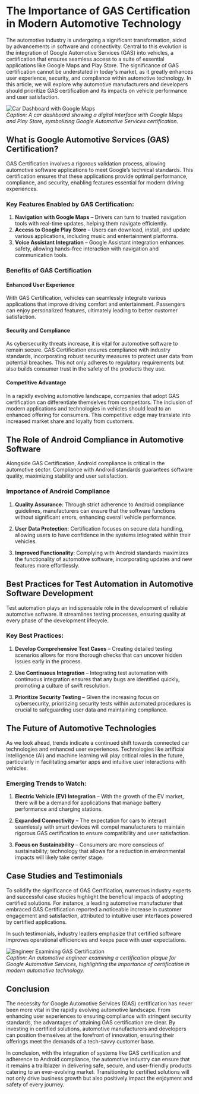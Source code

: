 # The Importance of GAS Certification in Modern Automotive Technology

The automotive industry is undergoing a significant transformation, aided by advancements in software and connectivity. Central to this evolution is the integration of Google Automotive Services (GAS) into vehicles, a certification that ensures seamless access to a suite of essential applications like Google Maps and Play Store. The significance of GAS certification cannot be understated in today's market, as it greatly enhances user experience, security, and compliance within automotive technology. In this article, we will explore why automotive manufacturers and developers should prioritize GAS certification and its impacts on vehicle performance and user satisfaction.

![Car Dashboard with Google Maps](https://oaidalleapiprodscus.blob.core.windows.net/private/org-OnG9JZniGwcpJv8Cg1jGHawT/user-zqBqYltXMckmcURtfQiXi3AO/img-UUXYMyQJUqA1Zox85GUYkF9S.png?st=2025-02-24T16%3A36%3A47Z&se=2025-02-24T18%3A36%3A47Z&sp=r&sv=2024-08-04&sr=b&rscd=inline&rsct=image/png&skoid=d505667d-d6c1-4a0a-bac7-5c84a87759f8&sktid=a48cca56-e6da-484e-a814-9c849652bcb3&skt=2025-02-23T23%3A53%3A12Z&ske=2025-02-24T23%3A53%3A12Z&sks=b&skv=2024-08-04&sig=1VqE0uoNAt/CoKSti0dxa0WuTVMf5eH9Uke/c1BiUtk%3D)  
*Caption: A car dashboard showing a digital interface with Google Maps and Play Store, symbolizing Google Automotive Services certification.*

## What is Google Automotive Services (GAS) Certification?

GAS Certification involves a rigorous validation process, allowing automotive software applications to meet Google’s technical standards. This certification ensures that these applications provide optimal performance, compliance, and security, enabling features essential for modern driving experiences.

### Key Features Enabled by GAS Certification:

1. **Navigation with Google Maps** – Drivers can turn to trusted navigation tools with real-time updates, helping them navigate efficiently.
2. **Access to Google Play Store** – Users can download, install, and update various applications, including music and entertainment platforms.
3. **Voice Assistant Integration** – Google Assistant integration enhances safety, allowing hands-free interaction with navigation and communication tools.

### Benefits of GAS Certification

#### Enhanced User Experience

With GAS Certification, vehicles can seamlessly integrate various applications that improve driving comfort and entertainment. Passengers can enjoy personalized features, ultimately leading to better customer satisfaction.

#### Security and Compliance

As cybersecurity threats increase, it is vital for automotive software to remain secure. GAS Certification ensures compliance with industry standards, incorporating robust security measures to protect user data from potential breaches. This not only adheres to regulatory requirements but also builds consumer trust in the safety of the products they use.

#### Competitive Advantage

In a rapidly evolving automotive landscape, companies that adopt GAS certification can differentiate themselves from competitors. The inclusion of modern applications and technologies in vehicles should lead to an enhanced offering for consumers. This competitive edge may translate into increased market share and loyalty from customers.

## The Role of Android Compliance in Automotive Software

Alongside GAS Certification, Android compliance is critical in the automotive sector. Compliance with Android standards guarantees software quality, maximizing stability and user satisfaction.

### Importance of Android Compliance

1. **Quality Assurance**: Through strict adherence to Android compliance guidelines, manufacturers can ensure that the software functions without significant errors, enhancing overall vehicle performance.
   
2. **User Data Protection**: Certification focuses on secure data handling, allowing users to have confidence in the systems integrated within their vehicles.

3. **Improved Functionality**: Complying with Android standards maximizes the functionality of automotive software, incorporating updates and new features more effortlessly.

## Best Practices for Test Automation in Automotive Software Development

Test automation plays an indispensable role in the development of reliable automotive software. It streamlines testing processes, ensuring quality at every phase of the development lifecycle.

### Key Best Practices:

1. **Develop Comprehensive Test Cases** – Creating detailed testing scenarios allows for more thorough checks that can uncover hidden issues early in the process.

2. **Use Continuous Integration** – Integrating test automation with continuous integration ensures that any bugs are identified quickly, promoting a culture of swift resolution.

3. **Prioritize Security Testing** – Given the increasing focus on cybersecurity, prioritizing security tests within automated procedures is crucial to safeguarding user data and maintaining compliance.

## The Future of Automotive Technologies

As we look ahead, trends indicate a continued shift towards connected car technologies and enhanced user experiences. Technologies like artificial intelligence (AI) and machine learning will play critical roles in the future, particularly in facilitating smarter apps and intuitive user interactions with vehicles.

### Emerging Trends to Watch:

1. **Electric Vehicle (EV) Integration** – With the growth of the EV market, there will be a demand for applications that manage battery performance and charging stations.

2. **Expanded Connectivity** – The expectation for cars to interact seamlessly with smart devices will compel manufacturers to maintain rigorous GAS certification to ensure compatibility and user satisfaction.

3. **Focus on Sustainability** – Consumers are more conscious of sustainability; technology that allows for a reduction in environmental impacts will likely take center stage.

## Case Studies and Testimonials

To solidify the significance of GAS Certification, numerous industry experts and successful case studies highlight the beneficial impacts of adopting certified solutions. For instance, a leading automotive manufacturer that embraced GAS Certification reported a noticeable increase in customer engagement and satisfaction, attributed to intuitive user interfaces powered by certified applications.

In such testimonials, industry leaders emphasize that certified software improves operational efficiencies and keeps pace with user expectations.

![Engineer Examining GAS Certification](https://oaidalleapiprodscus.blob.core.windows.net/private/org-OnG9JZniGwcpJv8Cg1jGHawT/user-zqBqYltXMckmcURtfQiXi3AO/img-RS5yoekJQjrpSQnE2vy4bdzY.png?st=2025-02-24T16%3A37%3A02Z&se=2025-02-24T18%3A37%3A02Z&sp=r&sv=2024-08-04&sr=b&rscd=inline&rsct=image/png&skoid=d505667d-d6c1-4a0a-bac7-5c84a87759f8&sktid=a48cca56-e6da-484e-a814-9c849652bcb3&skt=2025-02-24T03%3A21%3A57Z&ske=2025-02-25T03%3A21%3A57Z&sks=b&skv=2024-08-04&sig=TVoUYi55nqRk2kPQH1ypUGL7HwLNcK8oxtZWFvSmr/0%3D)  
*Caption: An automotive engineer examining a certification plaque for Google Automotive Services, highlighting the importance of certification in modern automotive technology.*

## Conclusion

The necessity for Google Automotive Services (GAS) certification has never been more vital in the rapidly evolving automotive landscape. From enhancing user experiences to ensuring compliance with stringent security standards, the advantages of attaining GAS certification are clear. By investing in certified solutions, automotive manufacturers and developers can position themselves at the forefront of innovation, ensuring their offerings meet the demands of a tech-savvy customer base.

In conclusion, with the integration of systems like GAS certification and adherence to Android compliance, the automotive industry can ensure that it remains a trailblazer in delivering safe, secure, and user-friendly products catering to an ever-evolving market. Transitioning to certified solutions will not only drive business growth but also positively impact the enjoyment and safety of every journey.